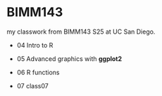 # BIMM143
my classwork from BIMM143 S25 at UC San Diego.

- 04 Intro to R

- 05 Advanced graphics with **ggplot2**

- 06 R functions

- 07 class07
